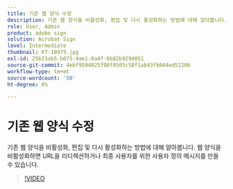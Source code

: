 ```yaml
---
title: 기존 웹 양식 수정
description: 기존 웹 양식을 비활성화, 편집 및 다시 활성화하는 방법에 대해 알아봅니다.
role: User, Admin
product: adobe sign
solution: Acrobat Sign
level: Intermediate
thumbnail: KT-10979.jpg
exl-id: 25b23ab5-b075-4ae1-8a4f-6b82b9294051
source-git-commit: 4ebf9594025f98f0505c58f1ab43fb864ed51206
workflow-type: tm+mt
source-wordcount: '50'
ht-degree: 0%

---
```


# 기존 웹 양식 수정

기존 웹 양식을 비활성화, 편집 및 다시 활성화하는 방법에 대해 알아봅니다. 웹 양식을 비활성화하면 URL을 리디렉션하거나 최종 사용자를 위한 사용자 정의 메시지를 만들 수 있습니다.

>[!VIDEO](https://video.tv.adobe.com/v/346677?quality=12&learn=on&hidetitle=true)
